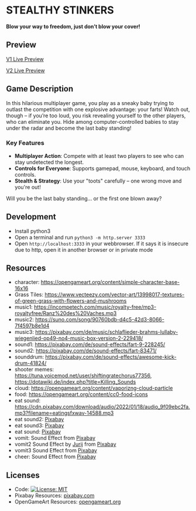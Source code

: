 # STEALTHY STINKERS

__Blow your way to freedom, just don’t blow your cover!__

## Preview

[V1 Live Preview](https://alexanderthurn.github.io/hiddennotdangerous/v1)

[V2 Live Preview](https://alexanderthurn.github.io/hiddennotdangerous/v2)

## Game Description

In this hilarious multiplayer game, you play as a sneaky baby trying to outlast the competition with one explosive advantage: your farts! Watch out, though – if you’re too loud, you risk revealing yourself to the other players, who can eliminate you. Hide among computer-controlled babies to stay under the radar and become the last baby standing!

### Key Features

- **Multiplayer Action**: Compete with at least two players to see who can stay undetected the longest.
- **Controls for Everyone**: Supports gamepad, mouse, keyboard, and touch controls.
- **Stealth & Strategy**: Use your "toots" carefully – one wrong move and you're out!

Will you be the last baby standing... or the first one blown away?


## Development

- Install python3
- Open a terminal and run `python3 -m http.server 3333`
- Open `http://localhost:3333` in your webbrowser. If it says it is insecure due to http, open it in another browser or in private mode

## Resources

- character: https://opengameart.org/content/simple-character-base-16x16
- Grass Tiles: https://www.vecteezy.com/vector-art/13998017-textures-of-green-grass-with-flowers-and-mushrooms
- music1: https://incompetech.com/music/royalty-free/mp3-royaltyfree/Ranz%20des%20Vaches.mp3
- music2: https://suno.com/song/90760bdb-d4c5-42d3-8066-7f4597b8e1d4
- music3: https://pixabay.com/de/music/schlaflieder-brahms-lullaby-wiegenlied-op49-no4-music-box-version-2-229418/
- sound1: https://pixabay.com/de/sound-effects/fart-9-228245/
- sound2: https://pixabay.com/de/sound-effects/fart-83471/
- sounddrum: https://pixabay.com/de/sound-effects/awesome-kick-drum-41824/
- shooter memes: https://tuna.voicemod.net/user/shiftingratechorus77356, https://dotawiki.de/index.php?title=Killing_Sounds
- cloud: https://opengameart.org/content/vaporizng-cloud-particle
- food: https://opengameart.org/content/cc0-food-icons
- eat sound: https://cdn.pixabay.com/download/audio/2022/01/18/audio_9f09ebc2fa.mp3?filename=eatingsfxwav-14588.mp3 
- eat sound2: <a href="https://pixabay.com/sound-effects/?utm_source=link-attribution&utm_medium=referral&utm_campaign=music&utm_content=83240">Pixabay</a>
- eat sound3: <a href="https://pixabay.com/sound-effects/?utm_source=link-attribution&utm_medium=referral&utm_campaign=music&utm_content=95783">Pixabay</a>
- eat sound: <a href="https://pixabay.com/?utm_source=link-attribution&utm_medium=referral&utm_campaign=music&utm_content=92106">Pixabay</a>
- vomit: Sound Effect from <a href="https://pixabay.com/sound-effects/?utm_source=link-attribution&utm_medium=referral&utm_campaign=music&utm_content=41796">Pixabay</a>
- vomit2 Sound Effect by <a href="https://pixabay.com/de/users/soundreality-31074404/?utm_source=link-attribution&utm_medium=referral&utm_campaign=music&utm_content=150122">Jurij</a> from <a href="https://pixabay.com/sound-effects//?utm_source=link-attribution&utm_medium=referral&utm_campaign=music&utm_content=150122">Pixabay</a>
- vomit3 Sound Effect from <a href="https://pixabay.com/?utm_source=link-attribution&utm_medium=referral&utm_campaign=music&utm_content=41207">Pixabay</a>
- cheer: Sound Effect from <a href="https://pixabay.com/sound-effects/?utm_source=link-attribution&utm_medium=referral&utm_campaign=music&utm_content=99963">Pixabay</a>

## Licenses

- Code: [![License: MIT](https://img.shields.io/badge/License-MIT-yellow.svg)](https://opensource.org/licenses/MIT)
- Pixabay Resources: <a href="https://pixabay.com/service/license-summary/">pixabay.com</a>
- OpenGameArt Resources: <a href="https://opengameart.org/content/faq">opengameart.org</a>